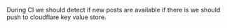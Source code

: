 

During CI we should detect if new posts are available if there is we should push to cloudflare key value store.
